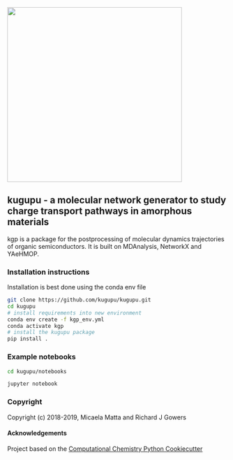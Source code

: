 <img src="docs/kugupu_logo.png" width="400">

## **kugupu - a molecular network generator to study charge transport pathways in amorphous materials** 


kgp is a package for the postprocessing of molecular dynamics trajectories of organic semiconductors. It is built on MDAnalysis, NetworkX and YAeHMOP.


### Installation instructions

Installation is best done using the conda env file

```bash
git clone https://github.com/kugupu/kugupu.git
cd kugupu
# install requirements into new environment
conda env create -f kgp_env.yml
conda activate kgp
# install the kugupu package
pip install .
```

### Example notebooks

```bash
cd kugupu/notebooks

jupyter notebook

```


### Copyright

Copyright (c) 2018-2019, Micaela Matta and Richard J Gowers


#### Acknowledgements
 
Project based on the 
[Computational Chemistry Python Cookiecutter](https://github.com/choderalab/cookiecutter-python-comp-chem)
